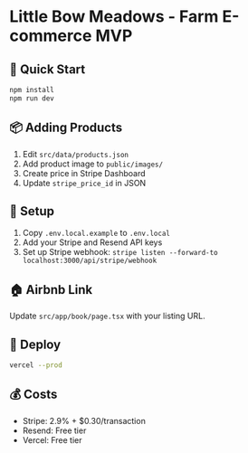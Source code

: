 # Little Bow Meadows - Farm E-commerce MVP

## 🚀 Quick Start
```bash
npm install
npm run dev
```

## 📦 Adding Products
1. Edit `src/data/products.json`
2. Add product image to `public/images/`
3. Create price in Stripe Dashboard
4. Update `stripe_price_id` in JSON

## 🔧 Setup
1. Copy `.env.local.example` to `.env.local`
2. Add your Stripe and Resend API keys
3. Set up Stripe webhook: `stripe listen --forward-to localhost:3000/api/stripe/webhook`

## 🏠 Airbnb Link
Update `src/app/book/page.tsx` with your listing URL.

## 🚀 Deploy
```bash
vercel --prod
```

## 💰 Costs
- Stripe: 2.9% + $0.30/transaction
- Resend: Free tier
- Vercel: Free tier
